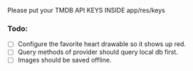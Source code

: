 Please put your TMDB API KEYS INSIDE app/res/keys

### Todo: 

- [ ] Configure the favorite heart drawable so it shows up red.
- [ ] Query methods of provider should query local db first.
- [ ] Images should be saved offline.